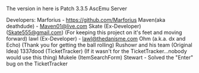 The version in here is Patch 3.3.5 AscEmu Server

Developers:
Marforius - https://github.com/Marforius
Maven(aka deathdude) - Maven01@live.com
Skate (Ex-Developer) (Skate555@gmail.com) (For keeping this project on it's feet and moving forward)
lawl (Ex-Developer) - lawl@thedanisme.com
Ohm (a.k.a. dx and Echo) (Thank you for getting the ball rolling)
Rushowr and his team (Original Idea)
1337dood (TicketTracker) (If it wasn't for the TicketTracker...nobody would use this thing)
Mukele (ItemSearchForm)
Stewart - Solved the "Enter" bug on the TicketTracker